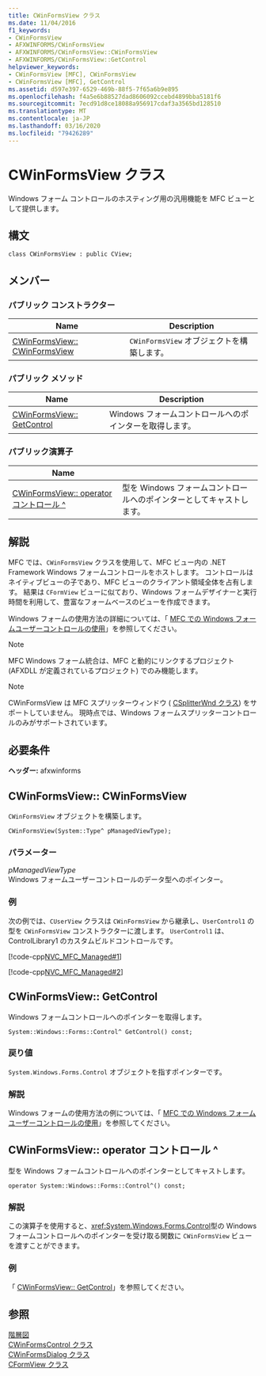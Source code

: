 ```yaml
---
title: CWinFormsView クラス
ms.date: 11/04/2016
f1_keywords:
- CWinFormsView
- AFXWINFORMS/CWinFormsView
- AFXWINFORMS/CWinFormsView::CWinFormsView
- AFXWINFORMS/CWinFormsView::GetControl
helpviewer_keywords:
- CWinFormsView [MFC], CWinFormsView
- CWinFormsView [MFC], GetControl
ms.assetid: d597e397-6529-469b-88f5-7f65a6b9e895
ms.openlocfilehash: f4a5e6b88527dad8606092ccebd4899bba5181f6
ms.sourcegitcommit: 7ecd91d8ce18088a956917cdaf3a3565bd128510
ms.translationtype: MT
ms.contentlocale: ja-JP
ms.lasthandoff: 03/16/2020
ms.locfileid: "79426289"
---
```

# <a name="cwinformsview-class"></a>CWinFormsView クラス

Windows フォーム コントロールのホスティング用の汎用機能を MFC ビューとして提供します。

## <a name="syntax"></a>構文

```
class CWinFormsView : public CView;
```

## <a name="members"></a>メンバー

### <a name="public-constructors"></a>パブリック コンストラクター

|Name|Description|
|----------|-----------------|
|[CWinFormsView:: CWinFormsView](#cwinformsview)|`CWinFormsView` オブジェクトを構築します。|

### <a name="public-methods"></a>パブリック メソッド

|Name|Description|
|----------|-----------------|
|[CWinFormsView:: GetControl](#getcontrol)|Windows フォームコントロールへのポインターを取得します。|

### <a name="public-operators"></a>パブリック演算子

|Name||
|----------|-|
|[CWinFormsView:: operator コントロール ^](#operator_control)|型を Windows フォームコントロールへのポインターとしてキャストします。|

## <a name="remarks"></a>解説

MFC では、`CWinFormsView` クラスを使用して、MFC ビュー内の .NET Framework Windows フォームコントロールをホストします。 コントロールはネイティブビューの子であり、MFC ビューのクライアント領域全体を占有します。 結果は `CFormView` ビューに似ており、Windows フォームデザイナーと実行時間を利用して、豊富なフォームベースのビューを作成できます。

Windows フォームの使用方法の詳細については、「 [MFC での Windows フォームユーザーコントロールの使用](../../dotnet/using-a-windows-form-user-control-in-mfc.md)」を参照してください。

> [!NOTE]
>  MFC Windows フォーム統合は、MFC と動的にリンクするプロジェクト (AFXDLL が定義されているプロジェクト) でのみ機能します。

> [!NOTE]
>  CWinFormsView は MFC スプリッターウィンドウ ( [CSplitterWnd クラス](../../mfc/reference/csplitterwnd-class.md)) をサポートしていません。 現時点では、Windows フォームスプリッターコントロールのみがサポートされています。

## <a name="requirements"></a>必要条件

**ヘッダー:** afxwinforms

##  <a name="cwinformsview"></a>CWinFormsView:: CWinFormsView

`CWinFormsView` オブジェクトを構築します。

```
CWinFormsView(System::Type^ pManagedViewType);
```

### <a name="parameters"></a>パラメーター

*pManagedViewType*<br/>
Windows フォームユーザーコントロールのデータ型へのポインター。

### <a name="example"></a>例

次の例では、`CUserView` クラスは `CWinFormsView` から継承し、`UserControl1` の型を `CWinFormsView` コンストラクターに渡します。 `UserControl1` は、ControlLibrary1 のカスタムビルドコントロールです。

[!code-cpp[NVC_MFC_Managed#1](../../mfc/reference/codesnippet/cpp/cwinformsview-class_1.h)]

[!code-cpp[NVC_MFC_Managed#2](../../mfc/reference/codesnippet/cpp/cwinformsview-class_2.cpp)]

##  <a name="getcontrol"></a>CWinFormsView:: GetControl

Windows フォームコントロールへのポインターを取得します。

```
System::Windows::Forms::Control^ GetControl() const;
```

### <a name="return-value"></a>戻り値

`System.Windows.Forms.Control` オブジェクトを指すポインターです。

### <a name="remarks"></a>解説

Windows フォームの使用方法の例については、「 [MFC での Windows フォームユーザーコントロールの使用](../../dotnet/using-a-windows-form-user-control-in-mfc.md)」を参照してください。

##  <a name="operator_control"></a>CWinFormsView:: operator コントロール ^

型を Windows フォームコントロールへのポインターとしてキャストします。

```
operator System::Windows::Forms::Control^() const;
```

### <a name="remarks"></a>解説

この演算子を使用すると、<xref:System.Windows.Forms.Control>型の Windows フォームコントロールへのポインターを受け取る関数に `CWinFormsView` ビューを渡すことができます。

### <a name="example"></a>例

  「 [CWinFormsView:: GetControl](#getcontrol)」を参照してください。

## <a name="see-also"></a>参照

[階層図](../../mfc/hierarchy-chart.md)<br/>
[CWinFormsControl クラス](../../mfc/reference/cwinformscontrol-class.md)<br/>
[CWinFormsDialog クラス](../../mfc/reference/cwinformsdialog-class.md)<br/>
[CFormView クラス](../../mfc/reference/cformview-class.md)
